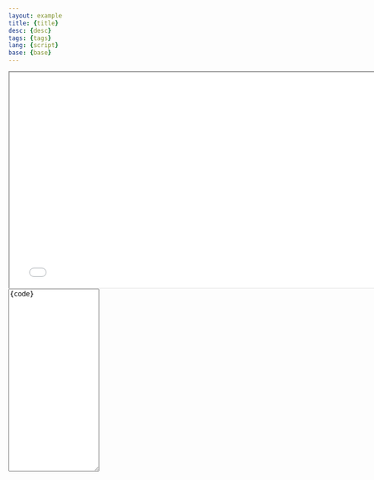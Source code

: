 ```yaml
---
layout: example
title: {title}
desc: {desc}
tags: {tags}
lang: {script}
base: {base}
---
```


<iframe id="cart" src="{{{{ site.baseurl }}}}/examples/{base}/{script}/index.html" title="Example cart"
width="768" height="432"></iframe>

<div class="input-group">
  <textarea class="code form-control" aria-label="With textarea" readonly rows="24">{code}</textarea>
</div>
